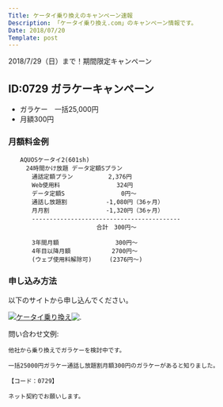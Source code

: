 ```yaml
---
Title: ケータイ乗り換えのキャンペーン速報
Description: 「ケータイ乗り換え.com」のキャンペーン情報です。
Date: 2018/07/20
Template: post
---
```


2018/7/29（日）まで！期間限定キャンペーン

## ID:0729 ガラケーキャンペーン

* ガラケー　一括25,000円
* 月額300円

### 月額料金例

```
　　AQUOSケータイ2(601sh)
　　　24時間かけ放題 データ定額Sプラン
　　　　通話定額プラン　　　　　　2,376円
　　　　Web使用料　　　　　　　　　 324円
　　　　データ定額S　　　　　　　　　 0円～
　　　　通話し放題割　　　　　　 -1,080円（36ヶ月）
　　　　月月割　　　　　　　　　 -1,320円（36ヶ月）
　　　　------------------------------------------
　　　　　　　　　　　　　　　合計　300円～

　　　　3年間月額　　　　　　　　　 300円～
　　　　4年目以降月額　　　　　　　2700円～
　　　　(ウェブ使用料解除可)　　　(2376円～)
```

### 申し込み方法

以下のサイトから申し込んでください。

[![ケータイ乗り換え](//www27.a8.net/svt/bgt?aid=180717840966&wid=001&eno=01&mid=s00000018938001008000&mc=1)](//px.a8.net/svt/ejp?a8mat=2ZLES0+FZ4R5E+424K+601S1)![.](//www17.a8.net/0.gif?a8mat=2ZLES0+FZ4R5E+424K+601S1)

問い合わせ文例:

```
他社から乗り換えでガラケーを検討中です。

一括25000円ガラケー通話し放題割月額300円のガラケーがあると知りました。

【コード：0729】

ネット契約でお願いします。
```
